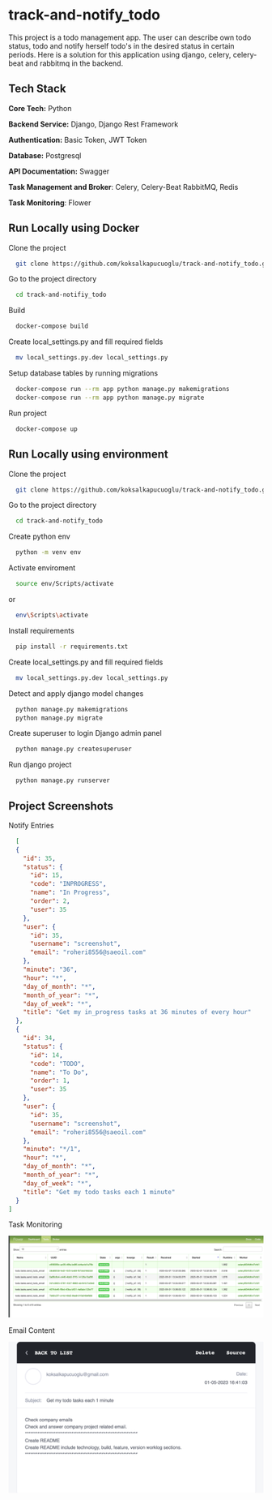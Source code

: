 # track-and-notify_todo
This project is a todo management app. The user can describe own todo status, todo and 
notify herself todo's in the desired status in certain periods. Here is a solution for this application using django, 
celery, celery-beat and rabbitmq in the backend.

## Tech Stack

**Core Tech:** Python

**Backend Service:** Django, Django Rest Framework

**Authentication:** Basic Token, JWT Token

**Database:** Postgresql

**API Documentation:** Swagger

**Task Management and Broker**: Celery, Celery-Beat RabbitMQ, Redis

**Task Monitoring**: Flower

## Run Locally using Docker

Clone the project

```bash
  git clone https://github.com/koksalkapucuoglu/track-and-notify_todo.git
```

Go to the project directory

```bash
  cd track-and-notifiy_todo
```

Build

```bash
  docker-compose build
```

Create local_settings.py and fill required fields

```bash
  mv local_settings.py.dev local_settings.py
```

Setup database tables by running migrations

```bash
  docker-compose run --rm app python manage.py makemigrations
  docker-compose run --rm app python manage.py migrate
```

Run project

```bash
  docker-compose up
```

## Run Locally using environment

Clone the project

```bash
  git clone https://github.com/koksalkapucuoglu/track-and-notify_todo.git
```

Go to the project directory

```bash
  cd track-and-notify_todo
```

Create python env

```bash
  python -m venv env
```

Activate enviroment

```bash
  source env/Scripts/activate
```

or

```bash
  env\Scripts\activate
```

Install requirements

```bash
  pip install -r requirements.txt
```

Create local_settings.py and fill required fields

```bash
  mv local_settings.py.dev local_settings.py
```

Detect and apply django model changes

```bash
  python manage.py makemigrations
  python manage.py migrate
```

Create superuser to login Django admin panel

```bash
  python manage.py createsuperuser
```

Run django project

```bash
  python manage.py runserver
```

## Project Screenshots

Notify Entries

```json
  [
  {
    "id": 35,
    "status": {
      "id": 15,
      "code": "INPROGRESS",
      "name": "In Progress",
      "order": 2,
      "user": 35
    },
    "user": {
      "id": 35,
      "username": "screenshot",
      "email": "roheri8556@saeoil.com"
    },
    "minute": "36",
    "hour": "*",
    "day_of_month": "*",
    "month_of_year": "*",
    "day_of_week": "*",
    "title": "Get my in_progress tasks at 36 minutes of every hour"
  },
  {
    "id": 34,
    "status": {
      "id": 14,
      "code": "TODO",
      "name": "To Do",
      "order": 1,
      "user": 35
    },
    "user": {
      "id": 35,
      "username": "screenshot",
      "email": "roheri8556@saeoil.com"
    },
    "minute": "*/1",
    "hour": "*",
    "day_of_month": "*",
    "month_of_year": "*",
    "day_of_week": "*",
    "title": "Get my todo tasks each 1 minute"
  }
]
```

Task Monitoring

![Task Monitoring](https://github.com/koksalkapucuoglu/track-and-notify_todo/blob/master/ss/flower.PNG)

Email Content

![Task Monitoring](https://github.com/koksalkapucuoglu/track-and-notify_todo/blob/master/ss/email.PNG)

